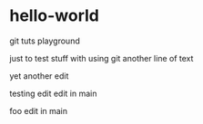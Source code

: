 # hello-world
git tuts playground

just to test stuff with using git
another line of text

yet another edit

testing edit
edit in main


foo edit in main
